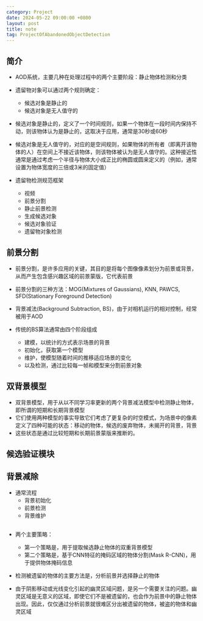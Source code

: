 ```yaml
---
category: Project
date: 2024-05-22 09:00:00 +0800
layout: post
title: note
tag: ProjectOfAbandonedObjectDetection
---
```

## 简介

+ AOD系统，主要几种在处理过程中的两个主要阶段：静止物体检测和分类

+ 遗留物对象可以通过两个规则确定：
  + 候选对象是静止的
  + 候选对象是无人值守的

+ 候选对象是静止的，定义了一个时间规则，如果一个物体在一段时间内保持不动，则该物体认为是静止的，这取决于应用，通常是30秒或60秒  
+ 候选对象是无人值守的，对应的是空间规则，如果物体的所有者（即离开该物体的人）在空间上不接近该物体，则该物体被认为是无人值守的。这种接近性通常是通过考虑一个半径与物体大小成正比的椭圆或圆来定义的（例如，通常设置为物体宽度的三倍或3米的固定值）

+ 遗留物检测规范框架
  + 视频
  + 前景分割
  + 静止前景检测
  + 生成候选对象
  + 候选对象验证
  + 遗留物对象检测

## 前景分割

+ 前景分割，是许多应用的关键，其目的是将每个图像像素划分为前景或背景，从而产生包含感兴趣区域的前景蒙版，它代表前景
+ 前景分割的三种方法：MOG(Mixtures of Gaussians), KNN, PAWCS, SFD(Stationary Foreground Detection)

+ 背景减法(Background Subtraction, BS)，由于对相机运行的相对控制，经常被用于AOD
+ 传统的BS算法通常由四个阶段组成
  + 建模，以统计的方式表示场景的背景
  + 初始化，获取第一个模型
  + 维护，使模型随着时间的推移适应场景的变化
  + 以及检测，通过比较每一帧和模型来分割前景对象

## 双背景模型

+ 双背景模型，用于从以不同学习率更新的两个背景减法模型中检测静止物体，即所谓的短期和长期背景模型
+ 它们使用两种模型的事实导致它们考虑了更复杂的时空模式，为场景中的像素定义了四种可能的状态：移动的物体，候选的废弃物体，未揭开的背景，背景
+ 这些状态是通过比较短期和长期前景蒙版来推断的。

## 候选验证模块

## 背景减除

+ 通常流程
  + 背景初始化
  + 前景检测
  + 背景维护

##

+ 两个主要策略：
  + 第一个策略是，用于提取候选静止物体的双重背景模型
  + 第二个策略是，基于CNN特征的掩码区域的物体分割(Mask R-CNN)，用于提供物体掩码信息

+ 检测被遗留的物体的主要方法是，分析前景并选择静止的物体

+ 由于阴影移动或光线变化引起的幽灵区域问题，是另一个需要关注的问题。幽灵区域是无意义的区域，即使它们不是被遗留的，也会作为前景中的静止物体出现。因此，仅仅通过分析前景就很难区分出被遗留的物体，被盗的物体和幽灵区域